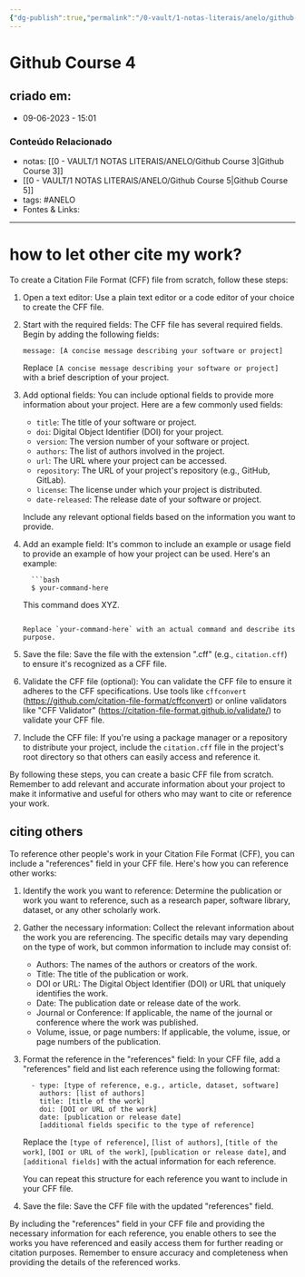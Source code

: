 ```yaml
---
{"dg-publish":true,"permalink":"/0-vault/1-notas-literais/anelo/github-course-4/","tags":["ANELO"],"dgHomeLink":true,"dgShowLocalGraph":true,"dgShowFileTree":true,"dgEnableSearch":true}
---
```


# Github Course 4

## criado em: 
-  09-06-2023 - 15:01

### Conteúdo Relacionado
- notas: [[0 - VAULT/1 NOTAS LITERAIS/ANELO/Github Course 3\|Github Course 3]]
- [[0 - VAULT/1 NOTAS LITERAIS/ANELO/Github Course 5\|Github Course 5]]
- tags: #ANELO 
- Fontes & Links: 

---


# how to let other cite my work?

To create a Citation File Format (CFF) file from scratch, follow these steps:

1. Open a text editor: Use a plain text editor or a code editor of your choice to create the CFF file.

2. Start with the required fields: The CFF file has several required fields. Begin by adding the following fields:

   ```cff-version: 1.2.0
   message: [A concise message describing your software or project]
   ```

   Replace `[A concise message describing your software or project]` with a brief description of your project.

3. Add optional fields: You can include optional fields to provide more information about your project. Here are a few commonly used fields:

   - `title`: The title of your software or project.
   - `doi`: Digital Object Identifier (DOI) for your project.
   - `version`: The version number of your software or project.
   - `authors`: The list of authors involved in the project.
   - `url`: The URL where your project can be accessed.
   - `repository`: The URL of your project's repository (e.g., GitHub, GitLab).
   - `license`: The license under which your project is distributed.
   - `date-released`: The release date of your software or project.

   Include any relevant optional fields based on the information you want to provide.

4. Add an example field: It's common to include an example or usage field to provide an example of how your project can be used. Here's an example:

   ```example: |
     ```bash
     $ your-command-here
     ```

     This command does XYZ.
   ```

   Replace `your-command-here` with an actual command and describe its purpose.

5. Save the file: Save the file with the extension ".cff" (e.g., `citation.cff`) to ensure it's recognized as a CFF file.

6. Validate the CFF file (optional): You can validate the CFF file to ensure it adheres to the CFF specifications. Use tools like `cffconvert` (https://github.com/citation-file-format/cffconvert) or online validators like "CFF Validator" (https://citation-file-format.github.io/validate/) to validate your CFF file.

7. Include the CFF file: If you're using a package manager or a repository to distribute your project, include the `citation.cff` file in the project's root directory so that others can easily access and reference it.

By following these steps, you can create a basic CFF file from scratch. Remember to add relevant and accurate information about your project to make it informative and useful for others who may want to cite or reference your work.

## citing others

To reference other people's work in your Citation File Format (CFF), you can include a "references" field in your CFF file. Here's how you can reference other works:

1. Identify the work you want to reference: Determine the publication or work you want to reference, such as a research paper, software library, dataset, or any other scholarly work.

2. Gather the necessary information: Collect the relevant information about the work you are referencing. The specific details may vary depending on the type of work, but common information to include may consist of:

   - Authors: The names of the authors or creators of the work.
   - Title: The title of the publication or work.
   - DOI or URL: The Digital Object Identifier (DOI) or URL that uniquely identifies the work.
   - Date: The publication date or release date of the work.
   - Journal or Conference: If applicable, the name of the journal or conference where the work was published.
   - Volume, issue, or page numbers: If applicable, the volume, issue, or page numbers of the publication.

3. Format the reference in the "references" field: In your CFF file, add a "references" field and list each reference using the following format:

   ```references:
     - type: [type of reference, e.g., article, dataset, software]
       authors: [list of authors]
       title: [title of the work]
       doi: [DOI or URL of the work]
       date: [publication or release date]
       [additional fields specific to the type of reference]
   ```

   Replace the `[type of reference]`, `[list of authors]`, `[title of the work]`, `[DOI or URL of the work]`, `[publication or release date]`, and `[additional fields]` with the actual information for each reference.

   You can repeat this structure for each reference you want to include in your CFF file.

4. Save the file: Save the CFF file with the updated "references" field.

By including the "references" field in your CFF file and providing the necessary information for each reference, you enable others to see the works you have referenced and easily access them for further reading or citation purposes. Remember to ensure accuracy and completeness when providing the details of the referenced works.